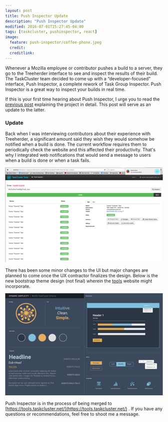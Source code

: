 ```yaml
---
layout: post
title: Push Inspector Update
description: "Push Inspector Update"
modified: 2016-07-01T15:27:45-04:00
tags: [taskcluster, pushinspector, react]
image:
  feature: push-inspector/coffee-phone.jpeg
  credit:
  creditlink:
---
```


Whenever a Mozilla employee or contributor pushes a build to a server, they go to the Treeherder interface to see and inspect the results of their build. The TaskCluster team decided to come up with a “developer-focused” interface, Push Inspector, a complete rework of Task Group Inspector. Push Inspector is a great way to inspect your builds in real time.

If this is your first time hearing about Push Inspector, I urge you to read the
[previous post](../push-inspector) explaining the project in detail. This post will serve as an update to the latter.

###	Update

Back when I was interviewing contributors about their experience with Treeherder, a significant amount said they wish they would somehow be notified when a build is done. The current workflow requires them to periodically check the website and this affected their productivity. That's why I integrated web notifications that would send a message to users when a build is done or when a task fails.

![Push Inspector](/assets/images/push-inspector/push-inspector.png)

There has been some minor changes to the UI but major changes are planned to come once the UX contractor finalizes the design. Below is the new bootstrap theme design (not final) wherein the [tools](https://tools.taskcluster.net/) website might incorporate.

![UX new design](/assets/images/push-inspector/ux-new-design.png)

Push Inspector is in the process of being merged to [https://tools.taskcluster.net/](https://tools.taskcluster.net/) . If you have any questions or recommendations, feel free to shoot me a message.